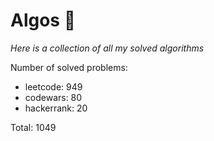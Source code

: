 # Algos 🏯

_Here is a collection of all my solved algorithms_

Number of solved problems:
- leetcode: 949
- codewars: 80
- hackerrank: 20

Total: 1049
